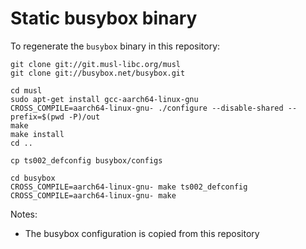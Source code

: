 # Static busybox binary

To regenerate the `busybox` binary in this repository:

    git clone git://git.musl-libc.org/musl
    git clone git://busybox.net/busybox.git

    cd musl
    sudo apt-get install gcc-aarch64-linux-gnu
    CROSS_COMPILE=aarch64-linux-gnu- ./configure --disable-shared --prefix=$(pwd -P)/out
    make
    make install
    cd ..

    cp ts002_defconfig busybox/configs

    cd busybox
    CROSS_COMPILE=aarch64-linux-gnu- make ts002_defconfig
    CROSS_COMPILE=aarch64-linux-gnu- make

Notes:

 - The busybox configuration is copied from this repository
